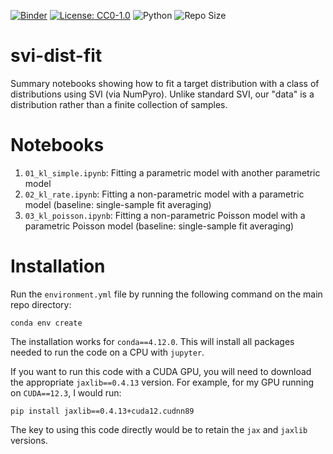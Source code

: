 [![Binder](https://mybinder.org/badge_logo.svg)](https://mybinder.org/v2/gh/edwarddramirez/derivative-tinygp/HEAD) [![License: CC0-1.0](https://img.shields.io/badge/License-CC0%201.0-brightgreen.svg)](https://creativecommons.org/publicdomain/zero/1.0/legalcode.en) ![Python](https://img.shields.io/badge/python-3.11.4-blue.svg) ![Repo Size](https://img.shields.io/github/repo-size/edwarddramirez/svi-dist-fit) 

# svi-dist-fit
Summary notebooks showing how to fit a target distribution with a class of distributions using SVI (via NumPyro). Unlike standard SVI, our "data" is a distribution rather than a finite collection of samples.

# Notebooks
1. `01_kl_simple.ipynb`: Fitting a parametric model with another parametric model
2. `02_kl_rate.ipynb`: Fitting a non-parametric model with a parametric model (baseline: single-sample fit averaging)
3. `03_kl_poisson.ipynb`: Fitting a non-parametric Poisson model with a parametric Poisson model (baseline: single-sample fit averaging)

# Installation
Run the `environment.yml` file by running the following command on the main repo directory:
```
conda env create
```
The installation works for `conda==4.12.0`. This will install all packages needed to run the code on a CPU with `jupyter`. 

If you want to run this code with a CUDA GPU, you will need to download the appropriate `jaxlib==0.4.13` version. For example, for my GPU running on `CUDA==12.3`, I would run:
```
pip install jaxlib==0.4.13+cuda12.cudnn89
```
The key to using this code directly would be to retain the `jax` and `jaxlib` versions. 
